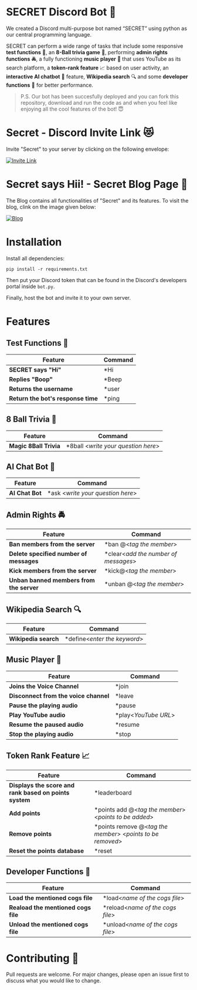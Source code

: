 # SECRET Discord Bot :space_invader:

We created a Discord multi-purpose bot named “SECRET” using python as our central programming language.

SECRET can perform a wide range of tasks that include some responsive **test functions** :eyes:, an **8-Ball trivia game** :8ball:, performing **admin rights functions** :oncoming_police_car:, a fully functioning **music player** :musical_note: that uses YouTube as its search platform, a **token-rank feature** :chart_with_upwards_trend: based on user activity, an **interactive AI chatbot** :speech_balloon: feature, **Wikipedia search** :mag: and some **developer functions** :busts_in_silhouette: for better performance.

> P.S. Our bot has been succesfully deployed and you can fork this repository, download and run the code as and when you feel like enjoying all the cool features of the bot! :innocent:

# Secret - Discord Invite Link :heart_eyes_cat:
Invite "Secret" to your server by clicking on the following envelope:


[![Invite Link](https://cdn.iconscout.com/icon/premium/png-128-thumb/invite-2888316-2397150.png)](https://discord.com/oauth2/authorize?client_id=761918647522164767&permissions=8&scope=bot)

# Secret says Hii! - Secret Blog Page :thought_balloon:
The Blog contains all functionalities of "Secret" and its features. To visit the blog, clink on the image given below:


[![Blog](https://cdn.iconscout.com/icon/free/png-128/blogger-2690390-2232893.png)](https://secretbotdiscord.blogspot.com/)

# Installation

Install all dependencies:

```shell
pip install -r requirements.txt
```
Then put your Discord token that can be found in the Discord's developers portal inside `bot.py`.

Finally, host the bot and invite it to your own server.

# Features 
## Test Functions 👀
Feature | Command
-------- | --------
**SECRET says "Hi"** | \*Hi
**Replies "Boop"** | \*Beep
**Returns the username** | \*user
**Return the bot's response time** | \*ping

## 8 Ball Trivia 🎱
Feature | Command
-------- | --------
**Magic 8Ball Trivia** | \*8ball \<_write your question here_>
  
## AI Chat Bot 💬
Feature | Command
-------- | --------
**AI Chat Bot** | \*ask \<_write your question here_>
  
## Admin Rights 🚔
Feature | Command
-------- | --------
**Ban members from the server** | \*ban \@\<_tag the member_>
**Delete specified number of messages** | \*clear\<_add the number of messages_>
**Kick members from the server** | \*kick\@\<_tag the member_>
**Unban banned members from the server** | \*unban @<_tag the member_>

## Wikipedia Search 🔍
  Feature | Command
-------- | --------
**Wikipedia search** | \*define\<_enter the keyword_>

## Music Player 🎵
Feature | Command
-------- | --------
**Joins the Voice Channel** | \*join
**Disconnect from the voice channel** | \*leave
**Pause the playing audio** | \*pause
**Play YouTube audio** | \*play\<_YouTube URL_>
**Resume the paused audio** | \*resume
**Stop the playing audio** | \*stop

## Token Rank Feature :chart_with_upwards_trend:
Feature | Command
-------- | --------
**Displays the score and rank based on points system** | \*leaderboard
**Add points** | \*points add @<_tag the member_> <_points to be added_>
**Remove points** | \*points remove @<_tag the member_> <_points to be removed_>
**Reset the points database** | \*reset

## Developer Functions :busts_in_silhouette:
Feature | Command
-------- | --------
**Load the mentioned cogs file** | \*load<_name of the cogs file_>
**Reaload the mentioned cogs file** | \*reload<_name of the cogs file_>
**Unload the mentioned cogs file** | \*unload<_name of the cogs file_>

# Contributing :raised_hands:

Pull requests are welcome. For major changes, please open an issue first to discuss what you would like to change.
